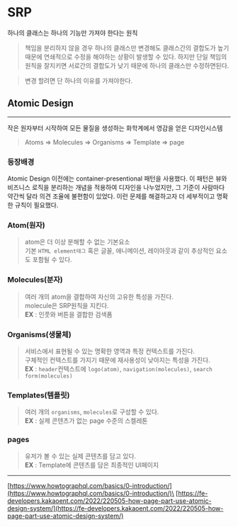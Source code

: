 # SRP

하나의 클래스는 하나의 기능만 가져야 한다는 원칙

> 책임을 분리하지 않을 경우 하나의 클래스만 변경해도 클래스간의 결합도가 높기 때문에 연쇄적으로 수정을 해야하는 상황이 발생할 수 있다. 하지만 단일 책임의 원칙을 잘지키면 서로간의 결합도가 낮기 때문에 하나의 클래스만 수정하면된다.

> 변경 할려면 단 하나의 이유를 가져야한다.

## Atomic Design

***

작은 원자부터 시작하여 모든 물질을 생성하는 화학계에서 영감을 얻은 디자인시스템

> Atoms => Molecules => Organisms => Template => page

### 등장배경

Atomic Design 이전에는 container-presentional 패턴을 사용했다. 이 패턴은 뷰와 비즈니스 로직을 분리하는 개념을 적용하여 디자인을 나누었지만, 그 기준이 사람마다 약간씩 달라 의견 조율에 불편함이 있었다. 이런 문제를 해결하고자 더 세부적이고 명확한 규칙이 필요했다.

### Atom(원자)

> atom은 더 이상 분해할 수 없는 기본요소\
> 기본 `HTML element태그` 혹은 글꼴, 애니메이션, 레이아웃과 같이 추상적인 요소도 포함될 수 있다.

### Molecules(분자)

> 여러 개의 atom을 결합하여 자신의 고유한 특성을 가진다.\
> molecule은 SRP원칙을 지킨다.\
> **EX** : 인풋와 버튼을 결합한 검색폼

### Organisms(생물체)

> 서비스에서 표현될 수 있는 명확한 영역과 특정 컨텍스트를 가진다.\
> 구체적인 컨텍스트를 가지기 때문에 재사용성이 낮아지는 특성을 가진다.\
> **EX** : `header`컨텍스트에 `logo(atom)`, `navigation(molecules)`, `search form(molecules)`

### Templates(템플릿)

> 여러 개의 `organisms`, `molecules`로 구성할 수 있다.\
> **EX** : 실제 콘텐츠가 없는 page 수준의 스켈레톤

### pages

> 유저가 볼 수 있는 실제 콘텐츠를 담고 있다.\
> **EX** : Template에 콘텐츠를 담은 최종적인 UI페이지

***

[https://www.howtographql.com/basics/0-introduction/](https://www.howtographql.com/basics/0-introduction/)\
[https://fe-developers.kakaoent.com/2022/220505-how-page-part-use-atomic-design-system/](https://fe-developers.kakaoent.com/2022/220505-how-page-part-use-atomic-design-system/)
